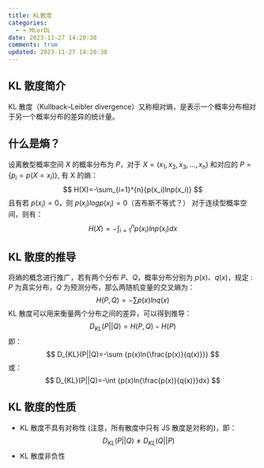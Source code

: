 ```yaml
---
title: KL散度
categories:
  - - MLorDL
date: 2023-11-27 14:20:38
comments: true
updated: 2023-11-27 14:20:38
---
```

## KL 散度简介
KL 散度（Kullback–Leibler divergence）又称相对熵，是表示一个概率分布相对于另一个概率分布的差异的统计量。
## 什么是熵？
设离散型概率空间 $X$ 的概率分布为 $P$，对于 $X=(x_1,x_2,x_3,...,x_n)$ 和对应的 $P=\{p_i=p(X=x_i)\}$, 有 X 的熵：
$$
H(X)=-\sum_{i=1}^{n}{p(x_i)lnp(x_i)}
$$
且有若 $p (x_i)=0$，则 $p (x_i) logp (x_i)=0$（吉布斯不等式？）
对于连续型概率空间，则有：
$$
H(X)=-\int_{i=1}^{n}{p(x_i)lnp(x_i)dx}
$$
## KL 散度的推导
将熵的概念进行推广，若有两个分布 $P、Q$，概率分布分别为 $p(x)、q(x)$，规定 : $P$ 为真实分布，$Q$ 为预测分布，那么两随机变量的交叉熵为：
$$
H(P,Q)=-\sum p(x)ln{q(x)}
$$
KL 散度可以用来衡量两个分布之间的差异，可以得到推导：
$$
D_{KL}(P||Q)=H(P,Q)-H(P)
$$
即：
$$
D_{KL}(P||Q)=-\sum {p(x)ln{\frac{p(x)}{q(x)}}}
$$
或：
$$
D_{KL}(P||Q)=-\int {p(x)ln{\frac{p(x)}{q(x)}}dx}
$$
## KL 散度的性质
* KL 散度不具有对称性 (注意，所有散度中只有 JS 散度是对称的)，即：
$$
D_{KL}(P||Q)\not =D_{KL}(Q||P)
$$
* KL 散度非负性

